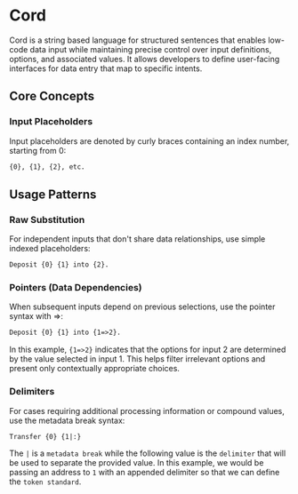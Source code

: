 # Cord

Cord is a string based language for structured sentences that enables low-code data input while maintaining precise control over input definitions, options, and associated values. It allows developers to define user-facing interfaces for data entry that map to specific intents.

## Core Concepts

### Input Placeholders

Input placeholders are denoted by curly braces containing an index number, starting from 0:

```txt
{0}, {1}, {2}, etc.
```

## Usage Patterns

### Raw Substitution

For independent inputs that don't share data relationships, use simple indexed placeholders:

```txt
Deposit {0} {1} into {2}.
```

### Pointers (Data Dependencies)

When subsequent inputs depend on previous selections, use the pointer syntax with =>:

```txt
Deposit {0} {1} into {1=>2}.
```

In this example, `{1=>2}` indicates that the options for input 2 are determined by the value selected in input 1. This helps filter irrelevant options and present only contextually appropriate choices.

### Delimiters

For cases requiring additional processing information or compound values, use the metadata break syntax:

```txt
Transfer {0} {1|:}
```

The `|` is a `metadata break` while the following value is the `delimiter` that will be used to separate the provided value. In this example, we would be passing an address to `1` with an appended delimiter so that we can define the `token standard`.
